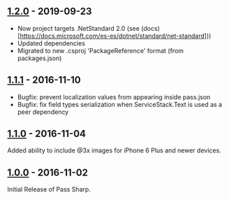 ## [1.2.0](https://github.com/daxko/PassSharp/releases/tag/v1.2.0) - 2019-09-23

* Now project targets .NetStandard 2.0 (see (docs)[https://docs.microsoft.com/es-es/dotnet/standard/net-standard]))
* Updated dependencies
* Migrated to new .csproj 'PackageReference' format (from packages.json)

## [1.1.1](https://github.com/daxko/PassSharp/releases/tag/v1.1.1) - 2016-11-10

* Bugfix: prevent localization values from appearing inside pass.json
* Bugfix: fix field types serialization when ServiceStack.Text is used as a peer dependency

## [1.1.0](https://github.com/daxko/PassSharp/releases/tag/v1.1.0) - 2016-11-04

Added ability to include @3x images for iPhone 6 Plus and newer devices.

## [1.0.0](https://github.com/daxko/PassSharp/releases/tag/v1.0.0) - 2016-11-02

Initial Release of Pass Sharp.
